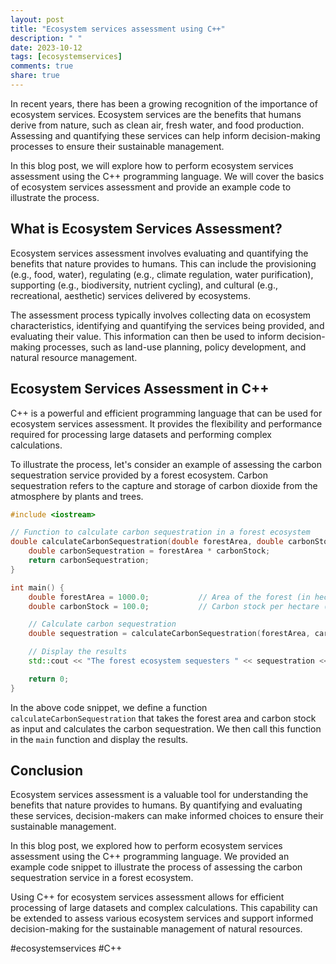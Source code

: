 ```yaml
---
layout: post
title: "Ecosystem services assessment using C++"
description: " "
date: 2023-10-12
tags: [ecosystemservices]
comments: true
share: true
---
```


In recent years, there has been a growing recognition of the importance of ecosystem services. Ecosystem services are the benefits that humans derive from nature, such as clean air, fresh water, and food production. Assessing and quantifying these services can help inform decision-making processes to ensure their sustainable management.

In this blog post, we will explore how to perform ecosystem services assessment using the C++ programming language. We will cover the basics of ecosystem services assessment and provide an example code to illustrate the process.

## What is Ecosystem Services Assessment?

Ecosystem services assessment involves evaluating and quantifying the benefits that nature provides to humans. This can include the provisioning (e.g., food, water), regulating (e.g., climate regulation, water purification), supporting (e.g., biodiversity, nutrient cycling), and cultural (e.g., recreational, aesthetic) services delivered by ecosystems.

The assessment process typically involves collecting data on ecosystem characteristics, identifying and quantifying the services being provided, and evaluating their value. This information can then be used to inform decision-making processes, such as land-use planning, policy development, and natural resource management.

## Ecosystem Services Assessment in C++

C++ is a powerful and efficient programming language that can be used for ecosystem services assessment. It provides the flexibility and performance required for processing large datasets and performing complex calculations.

To illustrate the process, let's consider an example of assessing the carbon sequestration service provided by a forest ecosystem. Carbon sequestration refers to the capture and storage of carbon dioxide from the atmosphere by plants and trees.

```cpp
#include <iostream>

// Function to calculate carbon sequestration in a forest ecosystem
double calculateCarbonSequestration(double forestArea, double carbonStock) {
    double carbonSequestration = forestArea * carbonStock;
    return carbonSequestration;
}

int main() {
    double forestArea = 1000.0;           // Area of the forest (in hectares)
    double carbonStock = 100.0;           // Carbon stock per hectare (in tons)

    // Calculate carbon sequestration
    double sequestration = calculateCarbonSequestration(forestArea, carbonStock);

    // Display the results
    std::cout << "The forest ecosystem sequesters " << sequestration << " tons of carbon." << std::endl;

    return 0;
}
```

In the above code snippet, we define a function `calculateCarbonSequestration` that takes the forest area and carbon stock as input and calculates the carbon sequestration. We then call this function in the `main` function and display the results.

## Conclusion

Ecosystem services assessment is a valuable tool for understanding the benefits that nature provides to humans. By quantifying and evaluating these services, decision-makers can make informed choices to ensure their sustainable management.

In this blog post, we explored how to perform ecosystem services assessment using the C++ programming language. We provided an example code snippet to illustrate the process of assessing the carbon sequestration service in a forest ecosystem.

Using C++ for ecosystem services assessment allows for efficient processing of large datasets and complex calculations. This capability can be extended to assess various ecosystem services and support informed decision-making for the sustainable management of natural resources.

#ecosystemservices #C++